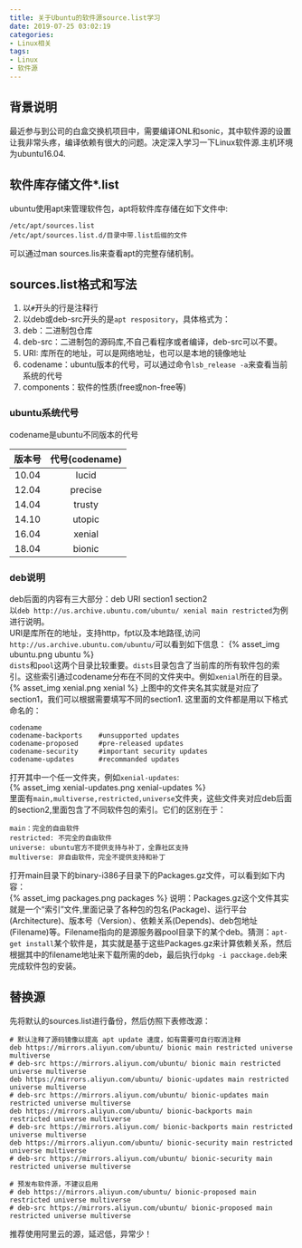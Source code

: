 ```yaml
---
title: 关于Ubuntu的软件源source.list学习
date: 2019-07-25 03:02:19
categories: 
- Linux相关
tags:
- Linux
- 软件源
---
```


## 背景说明
最近参与到公司的白盒交换机项目中，需要编译ONL和sonic，其中软件源的设置让我非常头疼，编译依赖有很大的问题。决定深入学习一下Linux软件源.主机环境为ubuntu16.04.  

## 软件库存储文件*.list  
ubuntu使用apt来管理软件包，apt将软件库存储在如下文件中:  

```
/etc/apt/sources.list
/etc/apt/sources.list.d/目录中带.list后缀的文件
```
 
可以通过man sources.lis来查看apt的完整存储机制。  

## sources.list格式和写法  
1. 以`#`开头的行是注释行  
2. 以deb或deb-src开头的是`apt respository`，具体格式为：  
  1. deb：二进制包仓库  
  2. deb-src：二进制包的源码库,不自己看程序或者编译，deb-src可以不要。  
  3. URI: 库所在的地址，可以是网络地址，也可以是本地的镜像地址  
  4. codename：ubuntu版本的代号，可以通过命令`lsb_release -a`来查看当前系统的代号  
  5. components：软件的性质(free或non-free等)  

### ubuntu系统代号
codename是ubuntu不同版本的代号

| 版本号 | 代号(codename) |  
| :----: | :--: |  
| 10.04 | lucid |  
| 12.04 | precise |  
| 14.04 | trusty |  
| 14.10 | utopic |  
| 16.04 | xenial |  
| 18.04 | bionic |    

### deb说明
deb后面的内容有三大部分：deb URI section1 section2  
以`deb http://us.archive.ubuntu.com/ubuntu/ xenial main restricted`为例进行说明。  
URI是库所在的地址，支持http，fpt以及本地路径,访问`http://us.archive.ubuntu.com/ubuntu/`可以看到如下信息：
{% asset_img ubuntu.png ubuntu %}  
`dists`和`pool`这两个目录比较重要。`dists`目录包含了当前库的所有软件包的索引。这些索引通过codename分布在不同的文件夹中。例如`xenial`所在的目录。  
{% asset_img xenial.png xenial %}
上图中的文件夹名其实就是对应了section1，我们可以根据需要填写不同的section1.
这里面的文件都是用以下格式命名的：  

```
codename
codename-backports    #unsupported updates
codename-proposed	  #pre-released updates
codename-security	  #important security updates
codename-updates	  #recommanded updates
```

打开其中一个任一文件夹，例如`xenial-updates`:  
{% asset_img xenial-updates.png xenial-updates %}  
里面有`main,multiverse,restricted,universe`文件夹，这些文件夹对应deb后面的section2,里面包含了不同软件包的索引。它们的区别在于：  

```
main：完全的自由软件
restricted: 不完全的自由软件
universe: ubuntu官方不提供支持与补丁，全靠社区支持
multiverse: 非自由软件，完全不提供支持和补丁
```

打开main目录下的binary-i386子目录下的Packages.gz文件，可以看到如下内容：  
{% asset_img packages.png packages %}
说明：Packages.gz这个文件其实就是一个“索引”文件,里面记录了各种包的包名(Package)、运行平台(Architecture)、版本号（Version）、依赖关系(Depends)、deb包地址(Filename)等。Filename指向的是源服务器pool目录下的某个deb。猜测：`apt-get install`某个软件是，其实就是基于这些Packages.gz来计算依赖关系，然后根据其中的filename地址来下载所需的deb，最后执行`dpkg -i pacckage.deb`来完成软件包的安装。  

## 替换源
先将默认的sources.list进行备份，然后仿照下表修改源：  

```
# 默认注释了源码镜像以提高 apt update 速度，如有需要可自行取消注释
deb https://mirrors.aliyun.com/ubuntu/ bionic main restricted universe multiverse
# deb-src https://mirrors.aliyun.com/ubuntu/ bionic main restricted universe multiverse
deb https://mirrors.aliyun.com/ubuntu/ bionic-updates main restricted universe multiverse
# deb-src https://mirrors.aliyun.com/ubuntu/ bionic-updates main restricted universe multiverse
deb https://mirrors.aliyun.com/ubuntu/ bionic-backports main restricted universe multiverse
# deb-src https://mirrors.aliyun.com/ bionic-backports main restricted universe multiverse
deb https://mirrors.aliyun.com/ubuntu/ bionic-security main restricted universe multiverse
# deb-src https://mirrors.aliyun.com/ubuntu/ bionic-security main restricted universe multiverse

# 预发布软件源，不建议启用
# deb https://mirrors.aliyun.com/ubuntu/ bionic-proposed main restricted universe multiverse
# deb-src https://mirrors.aliyun.com/ubuntu/ bionic-proposed main restricted universe multiverse
```

推荐使用阿里云的源，延迟低，异常少！  

